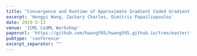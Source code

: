 ```yaml
---
title: "Convergence and Runtime of Approximate Gradient Coded Gradient Descent"
excerpt: 'Hongyi Wang, Zachary Charles, Dimitris Papailiopoulos'
date: 2019-5-13
venue: 'ICML CodML Workshop'
paperurl: 'https://github.com/hwang595/hwang595.github.io/tree/master/files/agc_codeml_main.pdf'
pubtype: 'conference'
excerpt_separator: ""
---
```

